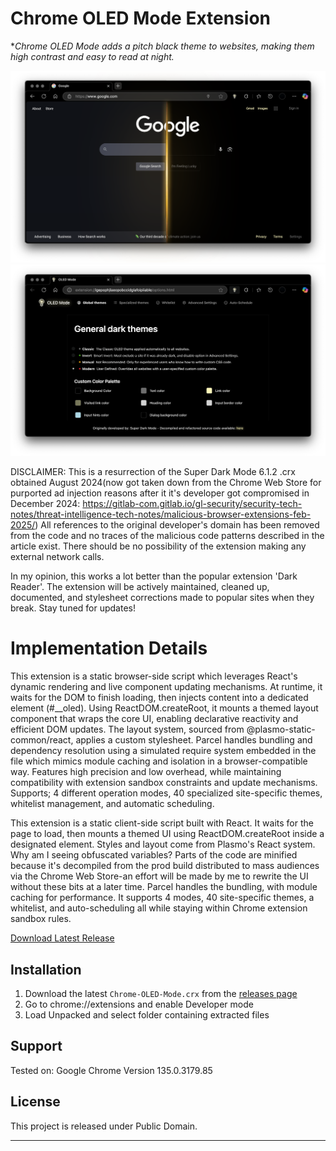 # Chrome OLED Mode Extension
**Chrome OLED Mode adds a pitch black theme to websites, making them high contrast and easy to read at night.*

![Chrome-OLED-Mode Logo](demo1.png)
![Chrome-OLED-Mode Logo](demo2.png)

DISCLAIMER: This is a resurrection of the Super Dark Mode 6.1.2 .crx obtained August 2024(now got taken down from the Chrome Web Store for purported ad injection reasons after it it's developer got compromised in December 2024: https://gitlab-com.gitlab.io/gl-security/security-tech-notes/threat-intelligence-tech-notes/malicious-browser-extensions-feb-2025/) All references to the original developer's domain has been removed from the code and no traces of the malicious code patterns described in the article exist. There should be no possibility of the extension making any external network calls.

 In my opinion, this works a lot better than the popular extension 'Dark Reader'. The extension will be actively maintained, cleaned up, documented, and stylesheet corrections made to popular sites when they break. Stay tuned for updates!


# Implementation Details
This extension is a static browser-side script which leverages React's dynamic rendering and live component updating mechanisms. At runtime, it waits for the DOM to finish loading, then injects content into a dedicated element (#__oled). Using ReactDOM.createRoot, it mounts a themed layout component that wraps the core UI, enabling declarative reactivity and efficient DOM updates. The layout system, sourced from @plasmo-static-common/react, applies a custom stylesheet. Parcel handles bundling and dependency resolution using a simulated require system embedded in the file which mimics module caching and isolation in a browser-compatible way. Features high precision and low overhead, while maintaining compatibility with extension sandbox constraints and update mechanisms. Supports; 4 different operation modes, 40 specialized site-specific themes, whitelist management, and automatic scheduling.

This extension is a static client-side script built with React. It waits for the page to load, then mounts a themed UI using ReactDOM.createRoot inside a designated element. Styles and layout come from Plasmo's React system. Why am I seeing obfuscated variables? Parts of the code are minified because it's decompiled from the prod build distributed to mass audiences via the Chrome Web Store-an effort will be made by me to rewrite the UI without these bits at a later time. Parcel handles the bundling, with module caching for performance. It supports 4 modes, 40 site-specific themes, a whitelist, and auto-scheduling all while staying within Chrome extension sandbox rules.


[Download Latest Release](https://github.com/FreelanceProgrammingServices/Chrome-OLED-Mode/releases/latest)

</div>

## Installation

1. Download the latest `Chrome-OLED-Mode.crx` from the [releases page](https://github.com/yourusername/Chrome-OLED-Mode/releases/latest) 
2. Go to chrome://extensions and enable Developer mode 
3. Load Unpacked and select folder containing extracted files

## Support
Tested on:
 Google Chrome Version 135.0.3179.85


## License

This project is released under Public Domain.

---

</div>
